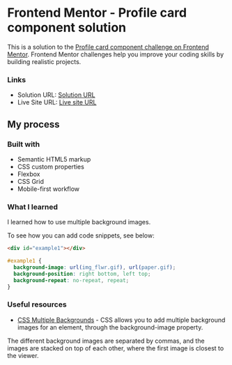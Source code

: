 # Frontend Mentor - Profile card component solution

This is a solution to the [Profile card component challenge on Frontend Mentor](https://www.frontendmentor.io/challenges/profile-card-component-cfArpWshJ). Frontend Mentor challenges help you improve your coding skills by building realistic projects.

### Links

- Solution URL: [Solution URL](https://github.com/VishRoy/profile-card-component-main)
- Live Site URL: [Live site URL](https://vishroy.github.io/profile-card-component-main/)

## My process

### Built with

- Semantic HTML5 markup
- CSS custom properties
- Flexbox
- CSS Grid
- Mobile-first workflow

### What I learned

I learned how to use multiple background images.

To see how you can add code snippets, see below:

```html
<div id="example1"></div>
```

```css
#example1 {
  background-image: url(img_flwr.gif), url(paper.gif);
  background-position: right bottom, left top;
  background-repeat: no-repeat, repeat;
}
```

### Useful resources

- [CSS Multiple Backgrounds](https://www.w3schools.com/css/css3_backgrounds.asp) - CSS allows you to add multiple background images for an element, through the background-image property.

The different background images are separated by commas, and the images are stacked on top of each other, where the first image is closest to the viewer.
